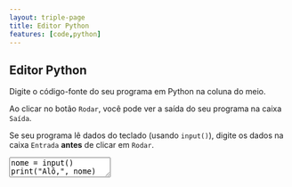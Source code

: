 ```yaml
---
layout: triple-page
title: Editor Python
features: [code,python]
---
```


## Editor Python

Digite o código-fonte do seu programa em Python na coluna do meio.

Ao clicar no botão `Rodar`, você pode ver a saída do seu programa na caixa `Saída`.

Se seu programa lê dados do teclado (usando `input()`), digite os dados na caixa `Entrada` **antes** de clicar em `Rodar`.

<textarea class="code lang-python">
nome = input()
print("Alô,", nome)
</textarea>
